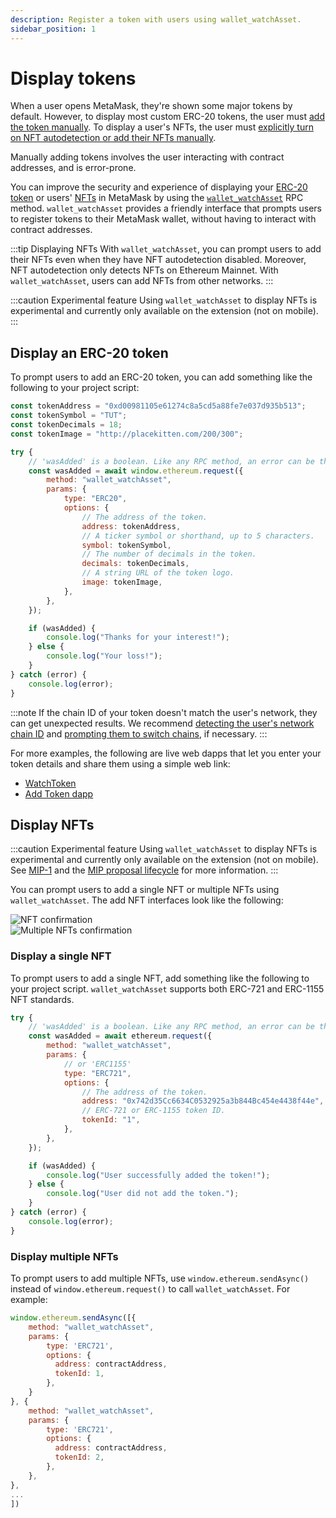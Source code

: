 ```yaml
---
description: Register a token with users using wallet_watchAsset.
sidebar_position: 1
---
```


# Display tokens

When a user opens MetaMask, they're shown some major tokens by default.
However, to display most custom ERC-20 tokens, the user must [add the token
manually](https://support.metamask.io/hc/en-us/articles/360015489031-How-to-display-tokens-in-MetaMask#h_01FWH492CHY60HWPC28RW0872H).
To display a user's NFTs, the user must [explicitly turn on NFT autodetection or add their NFTs
manually](https://support.metamask.io/hc/en-us/articles/360058238591-NFT-tokens-in-your-MetaMask-wallet).

Manually adding tokens involves the user interacting with contract addresses, and is error-prone.

You can improve the security and experience of displaying your
[ERC-20 token](#register-an-erc-20-token) or users' [NFTs](#register-nfts) in MetaMask by using the
[`wallet_watchAsset`](/wallet/reference/wallet_watchasset) RPC method.
`wallet_watchAsset` provides a friendly interface that prompts users to register tokens to their
MetaMask wallet, without having to interact with contract addresses.

:::tip Displaying NFTs
With `wallet_watchAsset`, you can prompt users to add their NFTs even when they have NFT
autodetection disabled.
Moreover, NFT autodetection only detects NFTs on Ethereum Mainnet.
With `wallet_watchAsset`, users can add NFTs from other networks.
:::

:::caution Experimental feature
Using `wallet_watchAsset` to display NFTs is experimental and currently only available on the
extension (not on mobile).
:::

## Display an ERC-20 token

To prompt users to add an ERC-20 token, you can add something like the following to your project script:

```javascript
const tokenAddress = "0xd00981105e61274c8a5cd5a88fe7e037d935b513";
const tokenSymbol = "TUT";
const tokenDecimals = 18;
const tokenImage = "http://placekitten.com/200/300";

try {
    // 'wasAdded' is a boolean. Like any RPC method, an error can be thrown.
    const wasAdded = await window.ethereum.request({
        method: "wallet_watchAsset",
        params: {
            type: "ERC20",
            options: {
                // The address of the token.
                address: tokenAddress,
                // A ticker symbol or shorthand, up to 5 characters.
                symbol: tokenSymbol,
                // The number of decimals in the token.
                decimals: tokenDecimals,
                // A string URL of the token logo.
                image: tokenImage,
            },
        },
    });

    if (wasAdded) {
        console.log("Thanks for your interest!");
    } else {
        console.log("Your loss!");
    }
} catch (error) {
    console.log(error);
}
```

:::note
If the chain ID of your token doesn't match the user's network, they can get unexpected results.
We recommend [detecting the user's network chain ID](../manage-networks/detect-network.md) and
[prompting them to switch chains](/wallet/reference/wallet_switchethereumchain), if necessary.
:::

For more examples, the following are live web dapps that let you enter your token details and share
them using a simple web link:

- [WatchToken](https://vittominacori.github.io/watch-token/create/)
- [Add Token dapp](https://metamask.github.io/Add-Token/#edit)

## Display NFTs

:::caution Experimental feature
Using `wallet_watchAsset` to display NFTs is experimental and currently only available on the
extension (not on mobile).
See [MIP-1](https://github.com/MetaMask/metamask-improvement-proposals/blob/main/MIPs/mip-1.md)
and the [MIP proposal lifecycle](https://github.com/MetaMask/metamask-improvement-proposals/blob/main/PROCESS-GUIDE.md#proposal-lifecycle)
for more information.
:::

You can prompt users to add a single NFT or multiple NFTs using `wallet_watchAsset`.
The add NFT interfaces look like the following:

<div class="row">
    <div class="column">
        <img src={require("../../assets/watchasset-nft.png").default} alt="NFT confirmation" style={{border: '1px solid black'}} />
    </div>
    <div class="column">
        <img src={require("../../assets/watchasset-nft-2.png").default} alt="Multiple NFTs confirmation" style={{border: '1px solid black'}} />
    </div>
</div>

### Display a single NFT

To prompt users to add a single NFT, add something like the following to your project script.
`wallet_watchAsset` supports both ERC-721 and ERC-1155 NFT standards.

```javascript
try {
    // 'wasAdded' is a boolean. Like any RPC method, an error can be thrown.
    const wasAdded = await ethereum.request({
        method: "wallet_watchAsset",
        params: {
            // or 'ERC1155'
            type: "ERC721",
            options: {
                // The address of the token.
                address: "0x742d35Cc6634C0532925a3b844Bc454e4438f44e",
                // ERC-721 or ERC-1155 token ID.
                tokenId: "1",
            },
        },
    });

    if (wasAdded) {
        console.log("User successfully added the token!");
    } else {
        console.log("User did not add the token.");
    }
} catch (error) {
    console.log(error);
}
```

### Display multiple NFTs

To prompt users to add multiple NFTs, use `window.ethereum.sendAsync()` instead of
`window.ethereum.request()` to call `wallet_watchAsset`.
For example:

```javascript
window.ethereum.sendAsync([{
    method: "wallet_watchAsset",
    params: {
        type: 'ERC721',
        options: {
          address: contractAddress,
          tokenId: 1,
        },
    }
}, {
    method: "wallet_watchAsset",
    params: {
        type: 'ERC721',
        options: {
          address: contractAddress,
          tokenId: 2,
        },
    },
},
...
])
```
